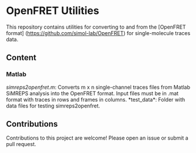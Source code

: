 # OpenFRET Utilities
This repository contains utilities for converting to and from the [OpenFRET format] (https://github.com/simol-lab/OpenFRET) for single-molecule traces data.

## Content
### Matlab
*simreps2openfret.m*: Converts m x n single-channel traces files from Matlab SiMREPS analysis into the OpenFRET format.  Input files must be in .mat format with traces in rows and frames in columns.
*test_data\*: Folder with data files for testing simreps2openfret.

## Contributions
Contributions to this project are welcome! Please open an issue or submit a pull request.
